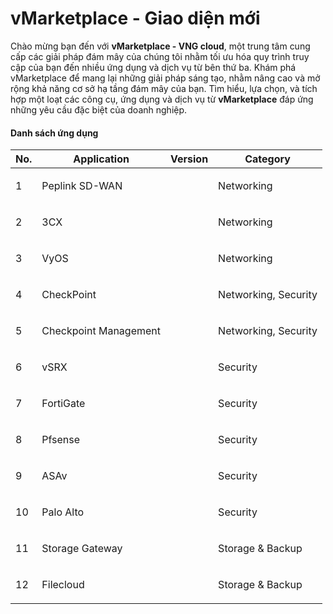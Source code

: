 # vMarketplace - Giao diện mới

Chào mừng bạn đến với **vMarketplace - VNG cloud**, một trung tâm cung cấp các giải pháp đám mây của chúng tôi nhằm tối ưu hóa quy trình truy cập của bạn đến nhiều ứng dụng và dịch vụ từ bên thứ ba. Khám phá vMarketplace để mang lại những giải pháp sáng tạo, nhằm nâng cao và mở rộng khả năng cơ sở hạ tầng đám mây của bạn. Tìm hiểu, lựa chọn, và tích hợp một loạt các công cụ, ứng dụng và dịch vụ từ **vMarketplace** đáp ứng những yêu cầu đặc biệt của doanh nghiệp.&#x20;

#### Danh sách ứng dụng <a href="#vmarketplace-newversion-danhsachungdung" id="vmarketplace-newversion-danhsachungdung"></a>

| No. | Application           | Version     | Category             |
| --- | --------------------- | ----------- | -------------------- |
| 1   | Peplink SD-WAN        | <p><br></p> | Networking           |
| 2   | 3CX                   | <p><br></p> | Networking           |
| 3   | VyOS                  | <p><br></p> | Networking           |
| 4   | CheckPoint            | <p><br></p> | Networking, Security |
| 5   | Checkpoint Management | <p><br></p> | Networking, Security |
| 6   | vSRX                  | <p><br></p> | Security             |
| 7   | FortiGate             | <p><br></p> | Security             |
| 8   | Pfsense               | <p><br></p> | Security             |
| 9   | ASAv                  | <p><br></p> | Security             |
| 10  | Palo Alto             | <p><br></p> | Security             |
| 11  | Storage Gateway       | <p><br></p> | Storage & Backup     |
| 12  | Filecloud             | <p><br></p> | Storage & Backup     |

#### &#x20;<a href="#vmarketplace-newversion-chudelienquan" id="vmarketplace-newversion-chudelienquan"></a>

